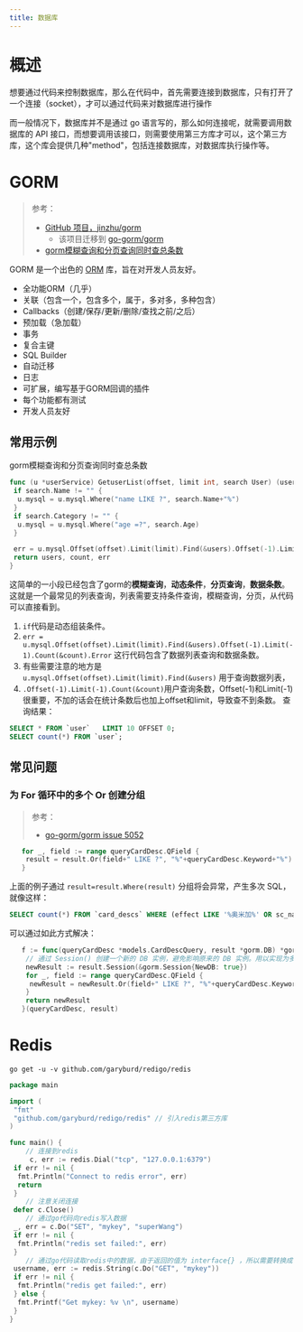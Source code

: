 ```yaml
---
title: 数据库
---
```


# 概述

想要通过代码来控制数据库，那么在代码中，首先需要连接到数据库，只有打开了一个连接（socket），才可以通过代码来对数据库进行操作

而一般情况下，数据库并不是通过 go 语言写的，那么如何连接呢，就需要调用数据库的 API 接口，而想要调用该接口，则需要使用第三方库才可以，这个第三方库，这个库会提供几种"method"，包括连接数据库，对数据库执行操作等。

# GORM
>
> 参考：
>
> - [GitHub 项目，jinzhu/gorm](<https://github.com/jinzhu/gorm>)
>   - 该项目迁移到 [go-gorm/gorm](https://github.com/go-gorm/gorm)
> - [gorm模糊查询和分页查询同时查总条数](https://www.yuedun.wang/blogdetail/5e815979c9109f0f909b4cdd/)

GORM 是一个出色的 [ORM](docs/2.编程/Programming%20technology/ORM.md) 库，旨在对开发人员友好。

- 全功能ORM（几乎）
- 关联（包含一个，包含多个，属于，多对多，多种包含）
- Callbacks（创建/保存/更新/删除/查找之前/之后）
- 预加载（急加载）
- 事务
- 复合主键
- SQL Builder
- 自动迁移
- 日志
- 可扩展，编写基于GORM回调的插件
- 每个功能都有测试
- 开发人员友好

## 常用示例

gorm模糊查询和分页查询同时查总条数

```go
func (u *userService) GetuserList(offset, limit int, search User) (users []User, count int, err error) {
 if search.Name != "" {
  u.mysql = u.mysql.Where("name LIKE ?", search.Name+"%")
 }
 if search.Category != "" {
  u.mysql = u.mysql.Where("age =?", search.Age)
 }

 err = u.mysql.Offset(offset).Limit(limit).Find(&users).Offset(-1).Limit(-1).Count(&count).Error
 return users, count, err
}
```

这简单的一小段已经包含了gorm的**模糊查询**，**动态条件**，**分页查询**，**数据条数**。 这就是一个最常见的列表查询，列表需要支持条件查询，模糊查询，分页，从代码可以直接看到。

1. `if`代码是动态组装条件。
2. `err = u.mysql.Offset(offset).Limit(limit).Find(&users).Offset(-1).Limit(-1).Count(&count).Error` 这行代码包含了数据列表查询和数据条数。
3. 有些需要注意的地方是`u.mysql.Offset(offset).Limit(limit).Find(&users)` 用于查询数据列表，
4. `.Offset(-1).Limit(-1).Count(&count)`用户查询条数，Offset(-1)和Limit(-1)很重要，不加的话会在统计条数后也加上offset和limit，导致查不到条数。 查询结果：

```sql
SELECT * FROM `user`   LIMIT 10 OFFSET 0;
SELECT count(*) FROM `user`;
```

## 常见问题

### 为 For 循环中的多个 Or 创建分组
>
> 参考：
>
> - [go-gorm/gorm issue 5052](https://github.com/go-gorm/gorm/issues/5052)

```go
   for _, field := range queryCardDesc.QField {
    result = result.Or(field+" LIKE ?", "%"+queryCardDesc.Keyword+"%")
   }
```

上面的例子通过 `result=result.Where(result)` 分组将会异常，产生多次 SQL，就像这样：

```sql
SELECT count(*) FROM `card_descs` WHERE (effect LIKE '%奥米加%' OR sc_name LIKE '%奥米加%' OR evo_cover_effect LIKE '%奥米加%') OR sc_name LIKE '%奥米加%' OR evo_cover_effect LIKE '%奥米加%' OR effect LIKE '%奥米加%' AND color LIKE '%红%'
```

可以通过如此方式解决：

```go
   f := func(queryCardDesc *models.CardDescQuery, result *gorm.DB) *gorm.DB {
    // 通过 Session() 创建一个新的 DB 实例，避免影响原来的 DB 实例。用以实现为多个 Or 分组的功能
    newResult := result.Session(&gorm.Session{NewDB: true})
    for _, field := range queryCardDesc.QField {
     newResult = newResult.Or(field+" LIKE ?", "%"+queryCardDesc.Keyword+"%")
    }
    return newResult
   }(queryCardDesc, result)
```

# Redis

`go get -u -v github.com/garyburd/redigo/redis`

```go
package main

import (
 "fmt"
 "github.com/garyburd/redigo/redis" // 引入redis第三方库
)

func main() {
    // 连接到redis
     c, err := redis.Dial("tcp", "127.0.0.1:6379")
 if err != nil {
  fmt.Println("Connect to redis error", err)
  return
 }
    // 注意关闭连接
 defer c.Close()
    // 通过go代码向redis写入数据
 _, err = c.Do("SET", "mykey", "superWang")
 if err != nil {
  fmt.Println("redis set failed:", err)
 }
    // 通过go代码读取redis中的数据，由于返回的值为 interface{} ，所以需要转换成字符串，才能正常显示
 username, err := redis.String(c.Do("GET", "mykey"))
 if err != nil {
  fmt.Println("redis get failed:", err)
 } else {
  fmt.Printf("Get mykey: %v \n", username)
 }
}
```
